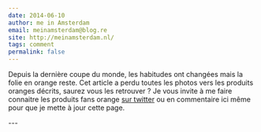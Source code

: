 ```yaml
---
date: 2014-06-10
author: me in Amsterdam
email: meinamsterdam@blog.re
site: http://meinamsterdam.nl/
tags: comment
permalink: false
---
```


<p>Depuis la dernière coupe du monde, les habitudes ont changées mais la folie en orange reste. Cet article a perdu toutes les photos vers les produits oranges décrits, saurez vous les retrouver ? Je vous invite à me faire connaitre les produits fans orange <a title="me in Amsterdam sur Twitter" href="https://twitter.com/meinamsterdam/">sur twitter</a> ou en commentaire ici même pour que je mette à jour cette page.</p>
---